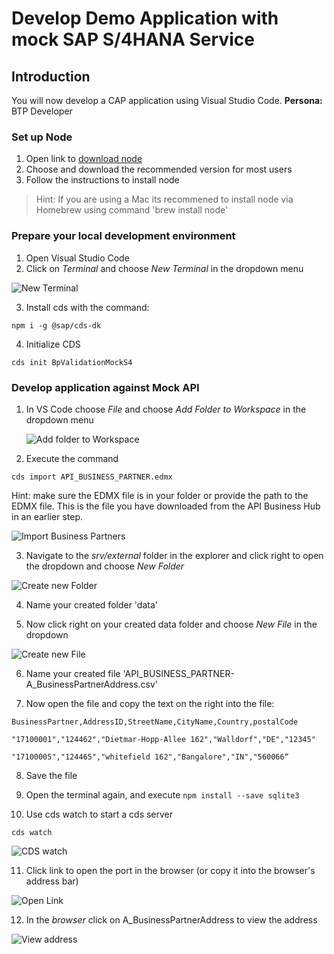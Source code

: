 # Develop Demo Application  with mock SAP S/4HANA Service

## Introduction
You will now develop a CAP application using Visual Studio Code. 
**Persona:** BTP Developer

### Set up Node

1.	Open link to [download node](https://nodejs.org/en/)
2.	Choose and download the recommended version for most users
3.	Follow the instructions to install node
> Hint: If you are using a Mac its recommened to install node via Homebrew using command 'brew install node' 

### Prepare your local development environment

1.	Open Visual Studio Code	
2.	Click on *Terminal* and choose *New Terminal* in the dropdown menu
	
   ![New Terminal](././images/develop-application-1a.png)

3.	Install cds with the command: 

```
npm i -g @sap/cds-dk
```

4.	Initialize CDS 
```
cds init BpValidationMockS4
```

### Develop application against Mock API

1. In VS Code choose *File* and choose *Add Folder to Workspace* in the dropdown menu

      ![Add folder to Workspace](./images/develop-app-1.png)

2. Execute the command 
```
cds import API_BUSINESS_PARTNER.edmx
```

Hint: make sure the EDMX file is in your folder or provide the path to the EDMX file. This is the file you have downloaded from the API Business Hub in an earlier step. 

![Import Business Partners](./images/develop-app-2.png)

3. Navigate to the *srv/external* folder in the explorer and click right to open the dropdown and choose *New Folder*

![Create new Folder](./images/develop-app-3.png)

4. Name your created folder 'data'

5. Now click right on your created data folder and choose *New File* in the dropdown

![Create new File](./images/develop-app-4.png)

6. Name your created file 'API_BUSINESS_PARTNER-A_BusinessPartnerAddress.csv'

7. Now open the file and copy the text on the right into the file:

 ```
 BusinessPartner,AddressID,StreetName,CityName,Country,postalCode 

"17100001","124462","Dietmar-Hopp-Allee 162","Walldorf","DE","12345" 

"17100005","124465","whitefield 162","Bangalore","IN","560066“

```

8.	Save the file

9.	Open the terminal again, and execute
```npm install --save sqlite3```

10. Use cds watch to start a cds server

```
cds watch
```
![CDS watch](./images/develop-app-5.png)

11.	Click link to open the port in the browser (or copy it into the browser's address bar)

![Open Link](./images/develop-app-6.png)

12.	In the *browser* click on A_BusinessPartnerAddress to view the address

![View address](./images/develop-app-7.png)

 


